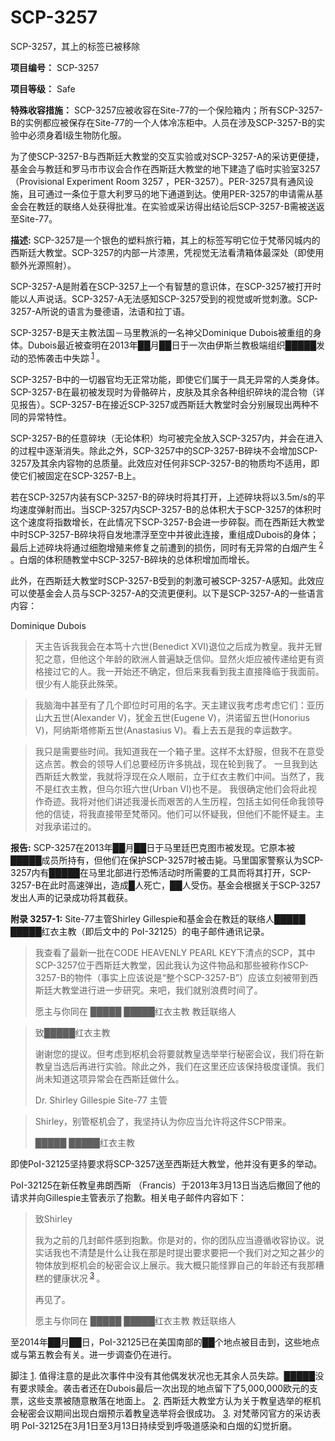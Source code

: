 # SCP-3257
                        




SCP-3257，其上的标签已被移除



**项目编号：**  SCP-3257

**项目等级：**  Safe

**特殊收容措施：**  SCP-3257应被收容在Site-77的一个保险箱内；所有SCP-3257-B的实例都应被保存在Site-77的一个人体冷冻柜中。人员在涉及SCP-3257-B的实验中必须身着I级生物防化服。

为了使SCP-3257-B与西斯廷大教堂的交互实验或对SCP-3257-A的采访更便捷，基金会与教廷和罗马市市议会合作在西斯廷大教堂的地下建造了临时实验室3257（Provisional Experiment Room 3257 ，PER-3257）。PER-3257具有通风设施，且可通过一条位于意大利罗马的地下通道到达。使用PER-3257的申请需从基金会在教廷的联络人处获得批准。在实验或采访得出结论后SCP-3257-B需被送返至Site-77。

**描述:**  SCP-3257是一个银色的塑料旅行箱，其上的标签写明它位于梵蒂冈城内的西斯廷大教堂。SCP-3257的内部一片漆黑，凭视觉无法看清箱体最深处（即使用额外光源照射）。

SCP-3257-A是附着在SCP-3257上一个有智慧的意识体，在SCP-3257被打开时能以人声说话。SCP-3257-A无法感知SCP-3257受到的视觉或听觉刺激。SCP-3257-A所说的语言为曼德语，法语和拉丁语。

SCP-3257-B是天主教法国－马里教派的一名神父Dominique Dubois被重组的身体。Dubois最近被查明在2013年██月██日于一次由伊斯兰教极端组织█████发动的恐怖袭击中失踪<sup class='footnoteref'>
 <a shape='rect' class='footnoteref' id='footnoteref-1' href='javascript:;' onclick='WIKIDOT.page.utils.scrollToReference(&apos;footnote-1&apos;)'>1</a>
</sup> 。

SCP-3257-B中的一切器官均无正常功能，即使它们属于一具无异常的人类身体。SCP-3257-B在最初被发现时为骨骼碎片，皮肤及其余各种组织碎块的混合物（详见报告）。SCP-3257-B在接近SCP-3257或西斯廷大教堂时会分别展现出两种不同的异常特性。

SCP-3257-B的任意碎块（无论体积）均可被完全放入SCP-3257内，并会在进入的过程中逐渐消失。除此之外，SCP-3257中的SCP-3257-B碎块不会增加SCP-3257及其余内容物的总质量。此效应对任何非SCP-3257-B的物质均不适用，即使它们被固定在SCP-3257-B上。

若在SCP-3257内装有SCP-3257-B的碎块时将其打开，上述碎块将以3.5m/s的平均速度弹射而出。当SCP-3257内SCP-3257-B的总体积大于SCP-3257的体积时这个速度将指数增长，在此情况下SCP-3257-B会进一步碎裂。而在西斯廷大教堂中时SCP-3257-B碎块将自发地漂浮至空中并彼此连接，重组成Dubois的身体；最后上述碎块将通过细胞增殖来修复之前遭到的损伤，同时有无异常的白烟产生<sup class='footnoteref'>
 <a shape='rect' class='footnoteref' id='footnoteref-2' href='javascript:;' onclick='WIKIDOT.page.utils.scrollToReference(&apos;footnote-2&apos;)'>2</a>
</sup>。白烟的体积随教堂中SCP-3257-B碎块的总体积增加而增长。

此外，在西斯廷大教堂时SCP-3257-B受到的刺激可被SCP-3257-A感知。此效应可以使基金会人员与SCP-3257-A的交流更便利。以下是SCP-3257-A的一些语言内容：



Dominique Dubois




> 天主告诉我我会在本笃十六世(Benedict XVI)退位之后成为教皇。我并无冒犯之意，但他这个年龄的欧洲人普遍缺乏信仰。显然火炬应被传递给更有资格接过它的人。我一开始还不确定，但后来我看到我主直接降临于我面前。很少有人能获此殊荣。
> 


> 我脑海中甚至有了几个即位时可用的名字。天主建议我考虑考虑它们：亚历山大五世(Alexander V)，犹金五世(Eugene V)，洪诺留五世(Honorius V)，阿纳斯塔修斯五世(Anastasius V)。看上去五是我的幸运数字。
> 


> 我只是需要些时间。我知道我在一个箱子里。这样不太舒服，但我不在意受这点苦。教会的领导人们总要经历许多挑战，现在轮到我了。 一旦我到达西斯廷大教堂，我就将浮现在众人眼前，立于红衣主教们中间。当然了，我不是红衣主教，但乌尔班六世(Urban VI)也不是。 我很确定他们会将此视作奇迹。我将对他们讲述我漫长而艰苦的人生历程，包括主如何任命我领导他的信徒，将我直接带至梵蒂冈。他们可以怀疑我，但他们不能怀疑主。主对我承诺过的。
> 

**报告:**  SCP-3257在2013年██月██日于马里廷巴克图市被发现。它原本被█████成员所持有，但他们在保护SCP-3257时被击毙。马里国家警察认为SCP-3257内有█████在马里北部进行恐怖活动时所需要的工具而将其打开，SCP-3257-B在此时高速弹出，造成█人死亡，██人受伤。基金会根据关于SCP-3257发出人声的记录成功将其截获。

**附录 3257-1:**  Site-77主管Shirley Gillespie和基金会在教廷的联络人█████ █████红衣主教（即后文中的 PoI-32125）的电子邮件通讯记录。


> 我查看了最新一批在CODE HEAVENLY PEARL KEY下清点的SCP，其中SCP-3257位于西斯廷大教堂，因此我认为这件物品和那些被称作SCP-3257-B的物件（事实上应该说是“整个SCP-3257-B”）应该立刻被带到西斯廷大教堂进行进一步研究。来吧，我们就别浪费时间了。
> 
> 愿主与你同在
█████ █████红衣主教
教廷联络人
> 


> 致█████红衣主教
> 
> 谢谢您的提议。但考虑到枢机会将要就教皇选举举行秘密会议，我们将在新教皇当选后再进行实验。除此之外，我们在这里还应该保持极度谨慎。我们尚未知道这项异常会在西斯廷做什么。
> 
> Dr. Shirley Gillespie
Site-77 主管
> 


> Shirley，别管枢机会了，我坚持认为你应当允许将这件SCP带来。
> 
> █████ █████红衣主教
> 

即使PoI-32125坚持要求将SCP-3257送至西斯廷大教堂，他并没有更多的举动。

PoI-32125在新任教皇弗朗西斯 （Francis）于2013年3月13日当选后撤回了他的请求并向Gillespie主管表示了抱歉。相关电子邮件内容如下：


> 致Shirley
> 
> 我为之前的几封邮件感到抱歉。你是对的，你的团队应当遵循收容协议。说实话我也不清楚是什么让我在那是时提出要求要把一个我们对之知之甚少的物体放到枢机会的秘密会议上展示。我大概只能怪罪自己的年龄还有我那糟糕的健康状况<sup class='footnoteref'>
 <a shape='rect' class='footnoteref' id='footnoteref-3' href='javascript:;' onclick='WIKIDOT.page.utils.scrollToReference(&apos;footnote-3&apos;)'>3</a>
</sup> 。
> 
> 再见了。
> 
> 愿主与你同在
█████ █████红衣主教
教廷联络人
> 

至2014年██月██日，PoI-32125已在美国南部的██个地点被目击到，这些地点或与第五教会有关。进一步调查仍在进行。



脚注
<a shape='rect' href='javascript:;' onclick='WIKIDOT.page.utils.scrollToReference(&apos;footnoteref-1&apos;)'>1</a>. 值得注意的是此次事件中没有其他偶发状况也无其余人员失踪。█████没有要求赎金。袭击者还在Dubois最后一次出现的地点留下了5,000,000欧元的支票，这些支票被随意散落在地面上。
<a shape='rect' href='javascript:;' onclick='WIKIDOT.page.utils.scrollToReference(&apos;footnoteref-2&apos;)'>2</a>. 西斯廷大教堂方认为关于教皇选举的枢机会秘密会议期间出现白烟预示着教皇选举将会很成功。
<a shape='rect' href='javascript:;' onclick='WIKIDOT.page.utils.scrollToReference(&apos;footnoteref-3&apos;)'>3</a>. 对梵蒂冈官方的采访表明 PoI-32125在3月1日至3月13日持续受到呼吸道感染和白烟的幻觉折磨。


                    